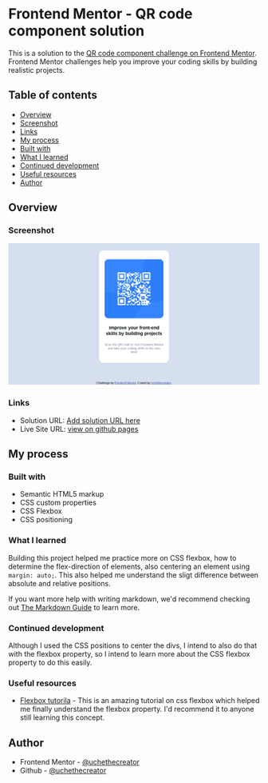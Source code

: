 # Frontend Mentor - QR code component solution

This is a solution to the [QR code component challenge on Frontend Mentor](https://www.frontendmentor.io/challenges/qr-code-component-iux_sIO_H). Frontend Mentor challenges help you improve your coding skills by building realistic projects. 

## Table of contents

  - [Overview](#overview)
  - [Screenshot](#screenshot)
  - [Links](#links)
  - [My process](#my-process)
  - [Built with](#built-with)
  - [What I learned](#what-i-learned)
  - [Continued development](#continued-development)
  - [Useful resources](#useful-resources)
  - [Author](#author)

## Overview

### Screenshot

![](/Screenshot.png)

### Links

- Solution URL: [Add solution URL here](https://your-solution-url.com)
- Live Site URL: [view on github pages](https://uchethecreator.github.io/QR-code-component/)

## My process

### Built with

- Semantic HTML5 markup
- CSS custom properties
- CSS Flexbox
- CSS positioning


### What I learned

Building this project helped me practice more on CSS flexbox, how to determine the flex-direction of elements, also centering an element using <code>margin: auto;</code>. This also helped me understand the sligt difference between absolute and relative positions.


If you want more help with writing markdown, we'd recommend checking out [The Markdown Guide](https://www.markdownguide.org/) to learn more.


### Continued development

Although I used the CSS positions to center the divs, I intend to also do that with the flexbox property, so I intend to learn more about the CSS flexbox property to do this easily.


### Useful resources

- [Flexbox tutorila](https://youtu.be/-Wlt8NRtOpo) - This is an amazing tutorial on css flexbox which helped me finally understand the flexbox property. I'd recommend it to anyone still learning this concept.


## Author

- Frontend Mentor - [@uchethecreator](https://www.frontendmentor.io/profile/uchethecreator)
- Github - [@uchethecreator](https://www.github.com/uchethecreator)


